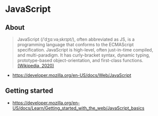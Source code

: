 # JavaScript

## About
> JavaScript (/ˈdʒɑːvəˌskrɪpt/), often abbreviated as JS, is a programming language that conforms to the ECMAScript specification. JavaScript is high-level, often just-in-time compiled, and multi-paradigm. It has curly-bracket syntax, dynamic typing, prototype-based object-orientation, and first-class functions.
> [(Wikipedia, 2020)](https://en.wikipedia.org/wiki/JavaScript)
- https://developer.mozilla.org/en-US/docs/Web/JavaScript

## Getting started
- https://developer.mozilla.org/en-US/docs/Learn/Getting_started_with_the_web/JavaScript_basics